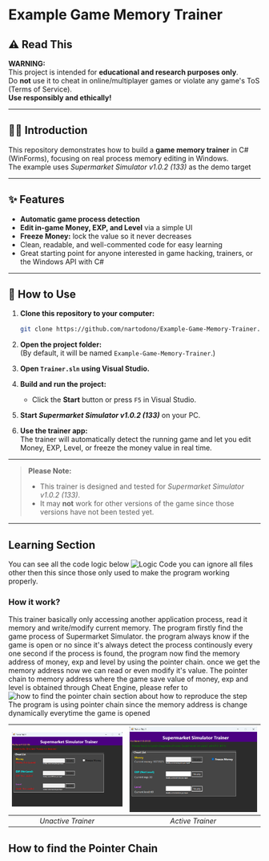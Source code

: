 # Example Game Memory Trainer

## ⚠️ Read This

**WARNING:**  
This project is intended for **educational and research purposes only**.  
Do **not** use it to cheat in online/multiplayer games or violate any game's ToS (Terms of Service).  
**Use responsibly and ethically!**

---

## 🧑‍💻 Introduction

This repository demonstrates how to build a **game memory trainer** in C# (WinForms), focusing on real process memory editing in Windows.  
The example uses *Supermarket Simulator v1.0.2 (133)* as the demo target

---

## ✨ Features

- **Automatic game process detection**
- **Edit in-game Money, EXP, and Level** via a simple UI
- **Freeze Money:** lock the value so it never decreases
- Clean, readable, and well-commented code for easy learning
- Great starting point for anyone interested in game hacking, trainers, or the Windows API with C#

---

## 🚀 How to Use

1. **Clone this repository to your computer:**
    ```bash
    git clone https://github.com/nartodono/Example-Game-Memory-Trainer.git
    ```

2. **Open the project folder:**  
   (By default, it will be named `Example-Game-Memory-Trainer`.)

3. **Open `Trainer.sln` using Visual Studio.**

4. **Build and run the project:**  
   - Click the **Start** button or press `F5` in Visual Studio.

5. **Start _Supermarket Simulator v1.0.2 (133)_** on your PC.

6. **Use the trainer app:**  
   The trainer will automatically detect the running game and let you edit Money, EXP, Level, or freeze the money value in real time.

---

> **Please Note:**  
> - This trainer is designed and tested for *Supermarket Simulator v1.0.2 (133)*.  
> - It may **not** work for other versions of the game since those versions have not been tested yet.

---

## Learning Section

You can see all the code logic below
![Logic Code](Trainer/Form1.cs)
you can ignore all files other then this since those only used to make the program working properly.

### How it work?

This trainer basically only accessing another application process, read it memory and write/modify current memory.
The program firstly find the game process of Supermarket Simulator. the program always know if the game is open or no since it's always detect the process continously every one second
if the process is found, the program now find the memory address of money, exp and level by using the pointer chain.
once we get the memory address now we can read or even modify it's value.
The pointer chain to memory address where the game save value of money, exp and level is obtained through Cheat Engine, please refer to ![how to find the pointer chain](##how-to-find-the-pointer-chain) section about how to reproduce the step
The program is using pointer chain since the memory address is change dynamically everytime the game is opened

| ![unactive Trainer](docs/images/unactiveTrainer.png) | ![Active Trainer](docs/images/activeTrainer.png) |
|:--:|:--:|
| *Unactive Trainer* | *Active Trainer* |

## How to find the Pointer Chain

